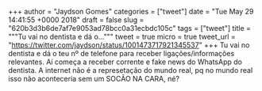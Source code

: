 
+++
author = "Jaydson Gomes"
categories = ["tweet"]
date = "Tue May 29 14:41:55 +0000 2018"
draft = false
slug = "620b3d3b6de7af7e9053ad78bcc0a31ecbdc105c"
tags = ["tweet"]
title = """Tu vai no dentista e dá o..."""
tweet = true
micro = true
tweet_url = "https://twitter.com/jaydson/status/1001473717921345537"
+++
Tu vai no dentista e dá o teu nº de  telefone para receber ligações/informações relevantes. Aí começa a receber corrente e fake news do WhatsApp do dentista.
A internet não é a represetação do mundo real, pq no mundo real isso não aconteceria sem um SOCÃO NA CARA, né?
